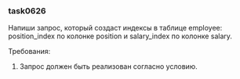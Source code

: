 
### task0626

Напиши запрос, который создаст индексы в таблице employee: position_index по колонке position и salary_index по колонке salary.


Требования:
1.	Запрос должен быть реализован согласно условию.


